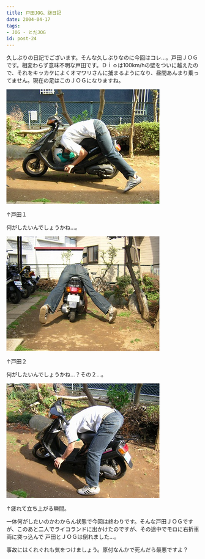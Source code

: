 ```yaml
---
title: 戸田JOG、謎日記
date: 2004-04-17
tags:
- JOG - とだJOG
id: post-24
---
```



<p class="sentence spacing10">久しぶりの日記でございます。そんな久しぶりなのに今回はコレ...。戸田ＪＯＧです。相変わらず意味不明な戸田です。Ｄｉｏは100km/hの壁をついに越えたので、それをキッカケによくオマワリさんに捕まるようになり、昼間あんまり乗ってません。現在の足はこのＪＯＧになりますね。</p>
<div class="center spacing"><img src="/photo/diary/2004.04.17_zx1.jpg" alt=""></div>
<p class="sentence">↑戸田１</p>
<p class="sentence spacing10">何がしたいんでしょうかね...。</p>
<div class="center spacing"><img src="/photo/diary/2004.04.17_zx2.jpg" alt=""></div>
<p class="sentence">↑戸田２</p>
<p class="sentence spacing10">何がしたいんでしょうかね...？その２...。</p>
<div class="center spacing"><img src="/photo/diary/2004.04.17_zx3.jpg" alt=""></div>
<p class="sentence">↑疲れて立ち上がる瞬間。</p>
<p class="sentence">一体何がしたいのかわからん状態で今回は終わりです。そんな戸田ＪＯＧですが、このあと二人でライコランドに出かけたのですが、その途中でモロに右折車両に突っ込んで 戸田とＪＯＧは倒れました...。</p>
<p class="sentence">事故にはくれぐれも気をつけましょう。原付なんかで死んだら最悪ですよ？</p>
